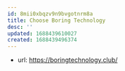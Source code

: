 ```yaml
---
id: 8mii0xbqzv9n9bvgotnrm8a
title: Choose Boring Technology
desc: ''
updated: 1688439610027
created: 1688439496374
---
```


- url: https://boringtechnology.club/